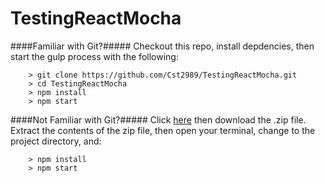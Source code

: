 # TestingReactMocha

####Familiar with Git?#####
Checkout this repo, install depdencies, then start the gulp process with the following:

```
	> git clone https://github.com/Cst2989/TestingReactMocha.git
	> cd TestingReactMocha
	> npm install
	> npm start
```

####Not Familiar with Git?#####
Click [here](https://github.com/Cst2989/TestingReactMocha) then download the .zip file.  Extract the contents of the zip file, then open your terminal, change to the project directory, and:

```
	> npm install
	> npm start
```
